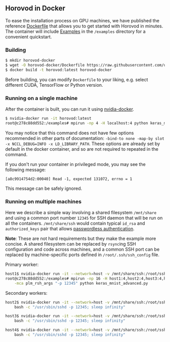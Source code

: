 ## Horovod in Docker

To ease the installation process on GPU machines, we have published the reference [Dockerfile](../Dockerfile) that
allows you to get started with Horovod in minutes. The container will include [Examples](../examples) in the `/examples`
directory for a convenient quickstart.

### Building

```bash
$ mkdir horovod-docker
$ wget -O horovod-docker/Dockerfile https://raw.githubusercontent.com/uber/horovod/master/Dockerfile
$ docker build -t horovod:latest horovod-docker
```

Before building, you can modify `Dockerfile` to your liking, e.g. select different CUDA, TensorFlow or Python version.

### Running on a single machine

After the container is built, you can run it using [nvidia-docker](https://github.com/NVIDIA/nvidia-docker).

```bash
$ nvidia-docker run -it horovod:latest
root@c278c88dd552:/examples# mpirun -np 4 -H localhost:4 python keras_mnist_advances.py
```

You may notice that this command does not have few options recommended in other parts of documentation: 
`-bind-to none -map-by slot -x NCCL_DEBUG=INFO -x LD_LIBRARY_PATH`.  These options are already set by default in the
docker container, and so are not required to repeated in the command.

If you don't run your container in privileged mode, you may see the following message:

```
[a8c9914754d2:00040] Read -1, expected 131072, errno = 1
```

This message can be safely ignored.

### Running on multiple machines

Here we describe a simple way involving a shared filesystem `/mnt/share` and using a common port number `12345` for SSH
daemon that will be run on all the containers. `/mnt/share/ssh` would contain typical `id_rsa` and `authorized_keys`
pair that allows [passwordless authentication](http://www.linuxproblem.org/art_9.html).

**Note**: These are not hard requirements but they make the example more concise. A shared filesystem can be replaced by
`rsync`ing SSH configuration and code across machines, and a common SSH port can be replaced by machine-specific ports
defined in `/root/.ssh/ssh_config` file.

Primary worker:

```bash
host1$ nvidia-docker run -it --network=host -v /mnt/share/ssh:/root/ssh horovod:latest
root@c278c88dd552:/examples# mpirun -np 16 -H host1:4,host2:4,host3:4,host4:4 \
    -mca plm_rsh_args "-p 12345" python keras_mnist_advanced.py
```

Secondary workers:

```bash
host2$ nvidia-docker run -it --network=host -v /mnt/share/ssh:/root/ssh horovod:latest \
    bash -c "/usr/sbin/sshd -p 12345; sleep infinity"
```

```bash
host3$ nvidia-docker run -it --network=host -v /mnt/share/ssh:/root/ssh horovod:latest \
    bash -c "/usr/sbin/sshd -p 12345; sleep infinity"
```

```bash
host4$ nvidia-docker run -it --network=host -v /mnt/share/ssh:/root/ssh horovod:latest \
    bash -c "/usr/sbin/sshd -p 12345; sleep infinity"
```
